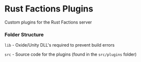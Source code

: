 # Rust Factions Plugins
Custom plugins for the Rust Factions server

### Folder Structure

`lib` - Oxide/Unity DLL's required to prevent build errors

`src` - Source code for the plugins (found in the `src/plugins` folder)
